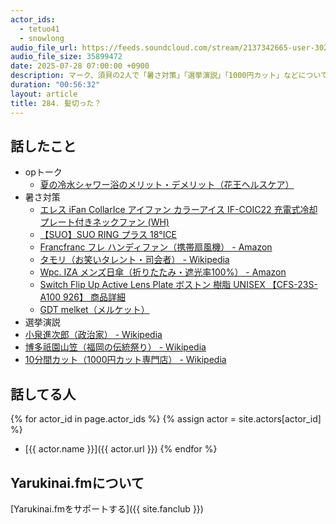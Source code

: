 ```yaml
---
actor_ids:
  - tetuo41
  - snowlong
audio_file_url: https://feeds.soundcloud.com/stream/2137342665-user-302747142-yarukinai-284-2025_07_28.mp3
audio_file_size: 35899472
date: 2025-07-28 07:00:00 +0900
description: マーク、須貝の2人で「暑さ対策」「選挙演説」「1000円カット」などについて話しました。
duration: "00:56:32"
layout: article
title: 284. 髪切った？
---
```


## 話したこと
- opトーク
  - [夏の冷水シャワー浴のメリット・デメリット（花王ヘルスケア）](https://www.kao.co.jp/health-care/summer/003/)
- 暑さ対策
  - [エレス iFan CollarIce アイファン カラーアイス IF-COIC22 充電式冷却プレート付きネックファン (WH)](https://amzn.to/4ojlwPM)
  - [【SUO】SUO RING プラス 18°ICE](https://amzn.to/4lJ3HYr)
  - [Francfranc フレ ハンディファン（携帯扇風機） - Amazon](https://www.amazon.co.jp/dp/B0DZH2YSQ8)
  - [タモリ（お笑いタレント・司会者） - Wikipedia](https://ja.wikipedia.org/wiki/タモリ)
  - [Wpc. IZA メンズ日傘（折りたたみ・遮光率100%） - Amazon](https://www.amazon.co.jp/dp/B0BQQRLJJY)
  - [Switch Flip Up Active Lens Plate ボストン 樹脂 UNISEX 【CFS-23S-A100 926】 商品詳細](https://www.jins.com/jp/item/CFS-23S-A100.html?related=2&item_code=MUF-23S-099)
  - [GDT melket（メルケット）](https://www.yodobashi.com/product/100000001009240817/)
- 選挙演説
- [小泉進次郎（政治家） - Wikipedia](https://ja.wikipedia.org/wiki/Shinjir%C5%8D_Koizumi)
- [博多祇園山笠（福岡の伝統祭り） - Wikipedia](https://ja.wikipedia.org/wiki/博多祇園山笠)
- [10分間カット（1000円カット専門店） - Wikipedia](https://ja.wikipedia.org/wiki/10分間カット)

## 話してる人
{% for actor_id in page.actor_ids %}
  {% assign actor = site.actors[actor_id] %}
- [{{ actor.name }}]({{ actor.url }})
{% endfor %}

## Yarukinai.fmについて
[Yarukinai.fmをサポートする]({{ site.fanclub }})
